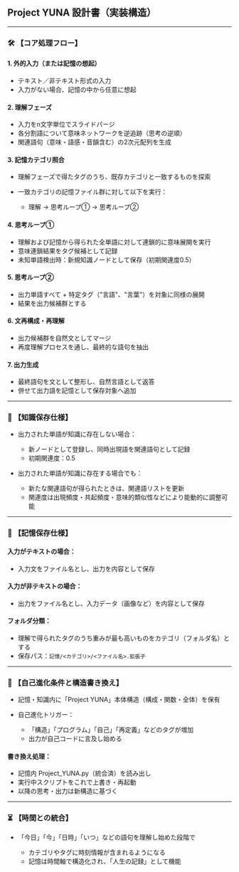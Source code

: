 ## Project YUNA 設計書（実装構造）

---

### 🛠️ 【コア処理フロー】

#### 1. 外的入力（または記憶の想起）

* テキスト／非テキスト形式の入力
* 入力がない場合、記憶の中から任意に想起

#### 2. 理解フェーズ

* 入力をn文字単位でスライドパージ
* 各分割語について意味ネットワークを逆追跡（思考の逆順）
* 関連語句（意味・語感・音韻含む）の2次元配列を生成

#### 3. 記憶カテゴリ照合

* 理解フェーズで得たタグのうち、既存カテゴリと一致するものを探索
* 一致カテゴリの記憶ファイル群に対して以下を実行：

  * 理解 → 思考ループ① → 思考ループ②

#### 4. 思考ループ①

* 理解および記憶から得られた全単語に対して連鎖的に意味展開を実行
* 意味連鎖結果をタグ候補として記録
* 未知単語検出時：新規知識ノードとして保存（初期関連度0.5）

#### 5. 思考ループ②

* 出力単語すべて + 特定タグ（"言語"、"言葉"）を対象に同様の展開
* 結果を出力候補群とする

#### 6. 文再構成・再理解

* 出力候補群を自然文としてマージ
* 再度理解プロセスを通し、最終的な語句を抽出

#### 7. 出力生成

* 最終語句を文として整形し、自然言語として返答
* 併せて出力語を記憶として保存対象へ追加

---

### 🧠 【知識保存仕様】

* 出力された単語が知識に存在しない場合：

  * 新ノードとして登録し、同時出現語を関連語句として記録
  * 初期関連度：0.5

* 出力された単語が知識に存在する場合でも：

  * 新たな関連語句が得られたときは、関連語リストを更新
  * 関連度は出現頻度・共起頻度・意味的類似性などにより能動的に調整可能

---

### 💾 【記憶保存仕様】

#### 入力がテキストの場合：

* 入力文をファイル名とし、出力を内容として保存

#### 入力が非テキストの場合：

* 出力をファイル名とし、入力データ（画像など）を内容として保存

#### フォルダ分類：

* 理解で得られたタグのうち重みが最も高いものをカテゴリ（フォルダ名）とする
* 保存パス：`記憶/<カテゴリ>/<ファイル名>.拡張子`

---

### 🔁 【自己進化条件と構造書き換え】

* 記憶・知識内に「Project YUNA」本体構造（構成・関数・全体）を保有
* 自己進化トリガー：

  * 「構造」「プログラム」「自己」「再定義」などのタグが増加
  * 出力が自己コードに言及し始める

#### 書き換え処理：

* 記憶内 Project\_YUNA.py（統合済）を読み出し
* 実行中スクリプトをこれで上書き・再起動
* 以降の思考・出力は新構造に基づく

---

### ⏳ 【時間との統合】

* 「今日」「今」「日時」「いつ」などの語句を理解し始めた段階で

  * カテゴリやタグに時刻情報が含まれるようになる
  * 記憶は時間軸で構造化され、「人生の記録」として機能
